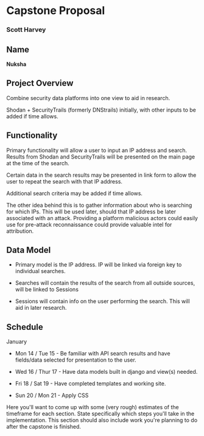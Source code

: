 # Capstone Proposal
### Scott Harvey

## Name

**Nuksha**

## Project Overview

Combine security data platforms into one view to aid in research.

Shodan + SecurityTrails (formerly DNStrails) initially, with other inputs to be added if time allows.

## Functionality

Primary functionality will allow a user to input an IP address and search. Results from Shodan and SecurityTrails will be presented on the main page at the time of the search.

Certain data in the search results may be presented in link form to allow the user to repeat the search with that IP address.

Additional search criteria may be added if time allows.

The other idea behind this is to gather information about who is searching for which IPs. This will be used later, should that IP address be later associated with an attack. Providing a platform malicious actors could easily use for pre-attack reconnaissance could provide valuable intel for attribution.

## Data Model

- Primary model is the IP address. IP will be linked via foreign key to individual searches.

- Searches will contain the results of the search from all outside sources, will be linked to Sessions

- Sessions will contain info on the user performing the search. This will aid in later research.

## Schedule

January 

- Mon 14 / Tue 15 - Be familiar with API search results and have fields/data selected for presentation to the user.

- Wed 16 / Thur 17 - Have data models built in django and view(s) needed.

- Fri 18 / Sat 19 - Have completed templates and working site.

- Sun 20 / Mon 21 - Apply CSS



Here you'll want to come up with some (very rough) estimates of the timeframe for each section. State specifically which steps you'll take in the implementation. This section should also include work you're planning to do after the capstone is finished.
